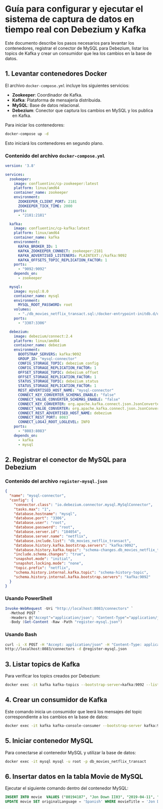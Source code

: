 # Guía para configurar y ejecutar el sistema de captura de datos en tiempo real con Debezium y Kafka

Este documento describe los pasos necesarios para levantar los contenedores, registrar el conector de MySQL para Debezium, listar los topics de Kafka y crear un consumidor que lea los cambios en la base de datos.

## 1. Levantar contenedores Docker
El archivo `docker-compose.yml` incluye los siguientes servicios:

- **Zookeeper**: Coordinador de Kafka.
- **Kafka**: Plataforma de mensajería distribuida.
- **MySQL**: Base de datos relacional.
- **Debezium**: Conector que captura los cambios en MySQL y los publica en Kafka.

Para iniciar los contenedores:
```bash
docker-compose up -d
```
Esto iniciará los contenedores en segundo plano.

### Contenido del archivo `docker-compose.yml`
```yaml
version: '3.8'

services:
  zookeeper:
    image: confluentinc/cp-zookeeper:latest
    platform: linux/amd64
    container_name: zookeeper
    environment:
      ZOOKEEPER_CLIENT_PORT: 2181
      ZOOKEEPER_TICK_TIME: 2000
    ports:
      - "2181:2181"

  kafka:
    image: confluentinc/cp-kafka:latest
    platform: linux/amd64
    container_name: kafka
    environment:
      KAFKA_BROKER_ID: 1
      KAFKA_ZOOKEEPER_CONNECT: zookeeper:2181
      KAFKA_ADVERTISED_LISTENERS: PLAINTEXT://kafka:9092
      KAFKA_OFFSETS_TOPIC_REPLICATION_FACTOR: 1
    ports:
      - "9092:9092"
    depends_on:
      - zookeeper

  mysql:
    image: mysql:8.0
    container_name: mysql
    environment:
      MYSQL_ROOT_PASSWORD: root
    volumes:
      - "./db_movies_netflix_transact.sql:/docker-entrypoint-initdb.d/db_movies_netflix_transact.sql"
    ports: 
      - "3307:3306"

  debezium:
    image: debezium/connect:2.4
    platform: linux/amd64
    container_name: debezium
    environment:
      BOOTSTRAP_SERVERS: kafka:9092
      GROUP_ID: "mysql-connector"
      CONFIG_STORAGE_TOPIC: debezium_config
      CONFIG_STORAGE_REPLICATION_FACTOR: 1
      OFFSET_STORAGE_TOPIC: debezium_offset
      OFFSET_STORAGE_REPLICATION_FACTOR: 1
      STATUS_STORAGE_TOPIC: debezium_status
      STATUS_STORAGE_REPLICATION_FACTOR: 1
      REST_ADVERTISED_HOST_NAME: "mysql-connector"
      CONNECT_KEY_CONVERTER_SCHEMAS_ENABLE: "false"
      CONNECT_VALUE_CONVERTER_SCHEMAS_ENABLE: "false"
      CONNECT_KEY_CONVERTER: org.apache.kafka.connect.json.JsonConverter
      CONNECT_VALUE_CONVERTER: org.apache.kafka.connect.json.JsonConverter
      CONNECT_REST_ADVERTISED_HOST_NAME: debezium
      CONNECT_REST_PORT: 8083
      CONNECT_LOG4J_ROOT_LOGLEVEL: INFO
    ports:
      - "8083:8083"
    depends_on: 
      - kafka
      - mysql
```

## 2. Registrar el conector de MySQL para Debezium

### Contenido del archivo `register-mysql.json`
```json
{
  "name": "mysql-connector",
  "config": {
    "connector.class": "io.debezium.connector.mysql.MySqlConnector",
    "tasks.max": "1",
    "database.hostname": "mysql",
    "database.port": "3306",
    "database.user": "root",
    "database.password": "root",
    "database.server.id": "184054",
    "database.server.name": "netflix",
    "database.include.list": "db_movies_netflix_transact",
    "database.history.kafka.bootstrap.servers": "kafka:9092",
    "database.history.kafka.topic": "schema-changes.db_movies_netflix_transact",
    "include.schema.changes": "true",
    "snapshot.mode": "initial",
    "snapshot.locking.mode": "none",
    "topic.prefix": "netflix",
    "schema.history.internal.kafka.topic": "schema-history-topic",
    "schema.history.internal.kafka.bootstrap.servers": "kafka:9092"
  }
}
```

### Usando PowerShell
```powershell
Invoke-WebRequest -Uri "http://localhost:8083/connectors" `
  -Method POST `
  -Headers @{"Accept"="application/json"; "Content-Type"="application/json"} `
  -Body (Get-Content -Raw -Path "register-mysql.json")
```

### Usando Bash
```bash
curl -i -X POST -H "Accept: application/json" -H "Content-Type: application/json" \
http://localhost:8083/connectors -d @register-mysql.json
```

## 3. Listar topics de Kafka
Para verificar los topics creados por Debezium:
```bash
docker exec -it kafka kafka-topics --bootstrap-server=kafka:9092 --list
```

## 4. Crear un consumidor de Kafka
Este comando inicia un consumidor que leerá los mensajes del topic correspondiente a los cambios en la base de datos:
```bash
docker exec -it kafka kafka-console-consumer --bootstrap-server kafka:9092 --topic netflix.db_movies_netflix_transact.movie --from-beginning
```

## 5. Iniciar contenedor MySQL
Para conectarse al contenedor MySQL y utilizar la base de datos:
```bash
docker exec -it mysql mysql -u root -p db_movies_netflix_transact
```

## 6. Insertar datos en la tabla Movie de MySQL
Ejecutar el siguiente comando dentro del contenedor MySQL:
```sql
INSERT INTO movie  VALUES ("80194187", "Jon Down II03", "2019-04-11", "English", "https://www.netflix.com/pe-en/title/80194187");
UPDATE movie SET originalLanguage = 'Spanish' WHERE movieTitle = 'Jon Down II03';
```

